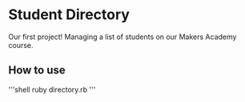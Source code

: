 Student Directory
=================

Our first project! Managing a list of students on our Makers Academy course.

How to use
----------
'''shell
ruby directory.rb
'''